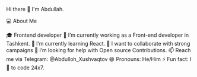 Hi there 👋 I'm Abdullah.

💻 About Me

🎓 Frontend developer 
🔭 I’m currently working as a Front-end developer in Tashkent. 
🌱 I’m currently learning React. 
👯 I want to collaborate with strong campaigns 
🤔 I’m looking for help with Open source Contributions. 
📫 Reach me via Telegram: @Abdulloh_Xushvaqtov
😄 Pronouns: He/Him 
⚡ Fun fact: I 
💖 to code 24x7.
